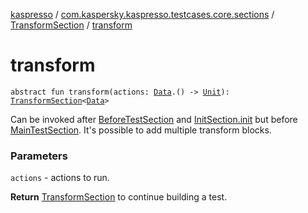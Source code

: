 [kaspresso](../../index.md) / [com.kaspersky.kaspresso.testcases.core.sections](../index.md) / [TransformSection](index.md) / [transform](./transform.md)

# transform

`abstract fun transform(actions: `[`Data`](index.md#Data)`.() -> `[`Unit`](https://kotlinlang.org/api/latest/jvm/stdlib/kotlin/-unit/index.html)`): `[`TransformSection`](index.md)`<`[`Data`](index.md#Data)`>`

Can be invoked after [BeforeTestSection](../-before-test-section/index.md) and [InitSection.init](../-init-section/init.md) but before [MainTestSection](../-main-test-section/index.md).
It's possible to add multiple transform blocks.

### Parameters

`actions` - actions to run.

**Return**
[TransformSection](index.md) to continue building a test.

